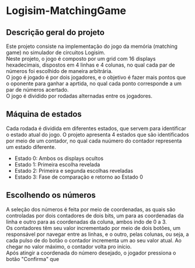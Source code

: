 # Logisim-MatchingGame

## Descrição geral do projeto
Este projeto consiste na implementação do jogo da memória (matching game) no simulador de circuitos Logisim.  
Neste projeto, o jogo é composto por um grid com 16 displays hexadecimais, dispostos em 4 linhas e 4 colunas, no qual cada par de números foi escolhido de maneira arbitrária.  
O jogo é jogado é por dois jogadores, e o objetivo é fazer mais pontos que o oponente para ganhar a aprtida, no qual cada ponto corresponde a um par de números acertado.  
O jogo é dividido por rodadas alternadas entre os jogadores.

## Máquina de estados
Cada rodada é dividida em diferentes estados, que servem para identificar o estado atual do jogo. O projeto apresenta 4 estados que são identificados por meio de um contador, no qual cada nuúmero do contador representa um estado diferente.

* Estado 0: Ambos os displays ocultos
* Estado 1: Primeira escolha revelada
* Estado 2: Primeira e segunda escolhas reveladas
* Estado 3: Fase de comparação e retorno ao Estado 0

## Escolhendo os números
A seleção dos números é feita por meio de coordenadas, as quais são controladas por dois contadores de dois bits, um para as coordenadas da linha e outro para as coordenadas da coluna, ambos indo de 0 a 3.  
Os contadores têm seu valor incrementado por meio de dois botões, um responsável por navegar entre as linhas, e o outro, pelas colunas, ou seja, a cada pulso de do botão o contador incrementa um ao seu valor atual. Ao chegar no valor máximo, o contador volta pro início.  
Após atingir a coordenada do número desejado, o jogador pressiona o botão "Confirma" que 
